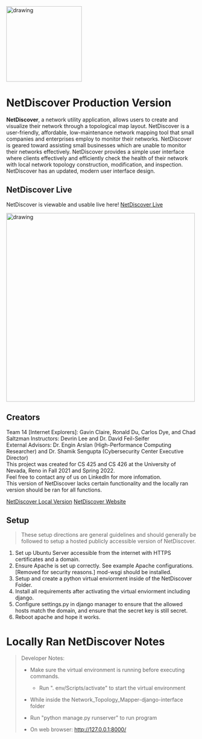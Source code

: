 <img src="https://raw.githubusercontent.com/duronald/NetDiscover/main/staticNetDiscover/images/favicon.ico" alt="drawing" width="200"/>


# NetDiscover Production Version

**NetDiscover**, a network utility application, allows users to create and visualize their network through a topological map layout. NetDiscover is a user-friendly, affordable, low-maintenance network mapping tool that small companies and enterprises employ to monitor their networks. NetDiscover is geared toward assisting small businesses which are unable to monitor their networks effectively. NetDiscover provides a simple user interface where clients effectively and efficiently check the health of their network with local network topology construction, modification, and inspection. NetDiscover has an updated, modern user interface design.


## NetDiscover Live

NetDiscover is viewable and usable live here! 
[NetDiscover Live](https://team14netdiscover.ronalddu.me/)

<img src="[https://raw.githubusercontent.com/duronald/NetDiscover/main/staticNetDiscover/images/favicon.ico](https://raw.githubusercontent.com/duronald/NetDiscover/main/inspectScreenshot.png)" alt="drawing" width="500"/>

## Creators

Team 14 [Internet Explorers]: Gavin Claire, Ronald Du, Carlos Dye, and Chad Saltzman 
Instructors: Devrin Lee and Dr. David Feil-Seifer  
External Advisors: Dr. Engin Arslan (High-Performance Computing Researcher) and Dr. Shamik Sengupta (Cybersecurity Center Executive Director)  
This project was created for CS 425 and CS 426 at the University of Nevada, Reno in Fall 2021 and Spring 2022.  
Feel free to contact any of us on LinkedIn for more infomation.  
This version of NetDiscover lacks certain functionality and the locally ran version should be ran for all functions.

[NetDiscover Local Version](https://github.com/Chad-Saltzman/Network_Topology_Mapper)
[NetDiscover Website](https://ronalddu.wixsite.com/netdiscover)


## Setup
>These setup directions are general guidelines and should generally be followed to setup a hosted publicly accessible version of NetDiscover.

1. Set up Ubuntu Server accessible from the internet with HTTPS certificates and a domain.
2. Ensure Apache is set up correctly. See example Apache configurations. [Removed for security reasons.] mod-wsgi should be installed.
3. Setup and create a python virtual enviorment inside of the NetDiscover Folder. 
4. Install all requirements after activating the virtual enviorment including django.
5. Configure settings.py in django manager to ensure that the allowed hosts match the domain, and ensure that the secret key is still secret.
6. Reboot apache and hope it works. 





# Locally Ran NetDiscover Notes
>Developer Notes: 
> - Make sure the virtual environment is running before executing commands.
>    - Run ". env/Scripts/activate" to start the virtual environment
>
>- While inside the Network_Topology_Mapper-django-interface folder
>- Run "python manage.py runserver" to run program
>- On web browser: http://127.0.0.1:8000/
